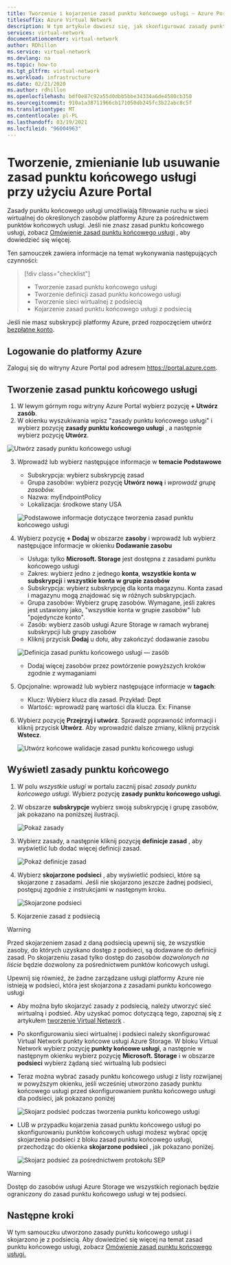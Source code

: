 ```yaml
---
title: Tworzenie i kojarzenie zasad punktu końcowego usługi — Azure Portal
titlesuffix: Azure Virtual Network
description: W tym artykule dowiesz się, jak skonfigurować zasady punktu końcowego usługi i skojarzone z nią przy użyciu Azure Portal.
services: virtual-network
documentationcenter: virtual-network
author: RDhillon
ms.service: virtual-network
ms.devlang: na
ms.topic: how-to
ms.tgt_pltfrm: virtual-network
ms.workload: infrastructure
ms.date: 02/21/2020
ms.author: rdhillon
ms.openlocfilehash: bdf0e87c92a55d0dbb5bbe34334a6de4580cb350
ms.sourcegitcommit: 910a1a38711966cb171050db245fc3b22abc8c5f
ms.translationtype: MT
ms.contentlocale: pl-PL
ms.lasthandoff: 03/19/2021
ms.locfileid: "96004963"
---
```

# <a name="create-change-or-delete-service-endpoint-policy-using-the-azure-portal"></a>Tworzenie, zmienianie lub usuwanie zasad punktu końcowego usługi przy użyciu Azure Portal

Zasady punktu końcowego usługi umożliwiają filtrowanie ruchu w sieci wirtualnej do określonych zasobów platformy Azure za pośrednictwem punktów końcowych usługi. Jeśli nie znasz zasad punktu końcowego usługi, zobacz [Omówienie zasad punktu końcowego usługi](virtual-network-service-endpoint-policies-overview.md) , aby dowiedzieć się więcej.

 Ten samouczek zawiera informacje na temat wykonywania następujących czynności:

> [!div class="checklist"]
> * Tworzenie zasad punktu końcowego usługi
> * Tworzenie definicji zasad punktu końcowego usługi
> * Tworzenie sieci wirtualnej z podsiecią
> * Kojarzenie zasad punktu końcowego usługi z podsiecią

Jeśli nie masz subskrypcji platformy Azure, przed rozpoczęciem utwórz [bezpłatne konto](https://azure.microsoft.com/free/?WT.mc_id=A261C142F).

## <a name="sign-in-to-azure"></a>Logowanie do platformy Azure 

Zaloguj się do witryny Azure Portal pod adresem https://portal.azure.com.

## <a name="create-a-service-endpoint-policy"></a>Tworzenie zasad punktu końcowego usługi

1. W lewym górnym rogu witryny Azure Portal wybierz pozycję **+ Utwórz zasób**.
2. W okienku wyszukiwania wpisz "zasady punktu końcowego usługi" i wybierz pozycję **zasady punktu końcowego usługi** , a następnie wybierz pozycję **Utwórz**.

![Utwórz zasady punktu końcowego usługi](./media/virtual-network-service-endpoint-policies-portal/create-sep-resource.png)

3. Wprowadź lub wybierz następujące informacje w **temacie Podstawowe** 

   - Subskrypcja: wybierz subskrypcję zasad
   - Grupa zasobów: wybierz pozycję **Utwórz nową** i *wprowadź grupę zasobów.*
   - Nazwa: myEndpointPolicy
   - Lokalizacja: środkowe stany USA
 
   ![Podstawowe informacje dotyczące tworzenia zasad punktu końcowego usługi](./media/virtual-network-service-endpoint-policies-portal/create-sep-basics.png)

4. Wybierz pozycję **+ Dodaj** w obszarze **zasoby** i wprowadź lub wybierz następujące informacje w okienku **Dodawanie zasobu**

   - Usługa: tylko **Microsoft. Storage** jest dostępna z zasadami punktu końcowego usługi
   - Zakres: wybierz jedno z jednego **konta**, **wszystkie konta w subskrypcji** i **wszystkie konta w grupie zasobów**
   - Subskrypcja: wybierz subskrypcję dla konta magazynu. Konta zasad i magazynu mogą znajdować się w różnych subskrypcjach.
   - Grupa zasobów: Wybierz grupę zasobów. Wymagane, jeśli zakres jest ustawiony jako, "wszystkie konta w grupie zasobów" lub "pojedyncze konto".  
   - Zasób: wybierz zasób usługi Azure Storage w ramach wybranej subskrypcji lub grupy zasobów
   - Kliknij przycisk **Dodaj** u dołu, aby zakończyć dodawanie zasobu

   ![Definicja zasad punktu końcowego usługi — zasób](./media/virtual-network-service-endpoint-policies-portal/create-sep-add-resource.png)

   - Dodaj więcej zasobów przez powtórzenie powyższych kroków zgodnie z wymaganiami

5. Opcjonalne: wprowadź lub wybierz następujące informacje w **tagach**:
   
   - Klucz: Wybierz klucz dla zasad. Przykład: Dept     
   - Wartość: wprowadź parę wartości dla klucza. Ex: Finanse

6. Wybierz pozycję **Przejrzyj i utwórz**. Sprawdź poprawność informacji i kliknij przycisk **Utwórz**. Aby wprowadzić dalsze zmiany, kliknij przycisk **Wstecz**. 

   ![Utwórz końcowe walidacje zasad punktu końcowego usługi](./media/virtual-network-service-endpoint-policies-portal/create-sep-review-create.png)
  
## <a name="view-endpoint-policies"></a>Wyświetl zasady punktu końcowego 

1. W polu *wszystkie usługi* w portalu zacznij pisać *zasady punktu końcowego usługi*. Wybierz pozycję **zasady punktu końcowego usługi**.
2. W obszarze **subskrypcje** wybierz swoją subskrypcję i grupę zasobów, jak pokazano na poniższej ilustracji.

   ![Pokaż zasady](./media/virtual-network-service-endpoint-policies-portal/sep-view.png)
       
3. Wybierz zasady, a następnie kliknij pozycję **definicje zasad** , aby wyświetlić lub dodać więcej definicji zasad.

   ![Pokaż definicje zasad](./media/virtual-network-service-endpoint-policies-portal/sep-policy-definition.png)

4. Wybierz **skojarzone podsieci** , aby wyświetlić podsieci, które są skojarzone z zasadami. Jeśli nie skojarzono jeszcze żadnej podsieci, postępuj zgodnie z instrukcjami w następnym kroku.

   ![Skojarzone podsieci](./media/virtual-network-service-endpoint-policies-portal/sep-associated-subnets.png)
 
5. Kojarzenie zasad z podsiecią

>[!WARNING] 
> Przed skojarzeniem zasad z daną podsiecią upewnij się, że wszystkie zasoby, do których uzyskano dostęp z podsieci, są dodawane do definicji zasad. Po skojarzeniu zasad tylko dostęp do zasobów *dozwolonych na liście* będzie dozwolony za pośrednictwem punktów końcowych usługi. 
>
> Upewnij się również, że żadne zarządzane usługi platformy Azure nie istnieją w podsieci, która jest skojarzona z zasadami punktu końcowego usługi

- Aby można było skojarzyć zasady z podsiecią, należy utworzyć sieć wirtualną i podsieć. Aby uzyskać pomoc dotyczącą tego, zapoznaj się z artykułem [tworzenie Virtual Network](./quick-create-portal.md) .

- Po skonfigurowaniu sieci wirtualnej i podsieci należy skonfigurować Virtual Network punkty końcowe usługi Azure Storage. W bloku Virtual Network wybierz pozycję **punkty końcowe usługi**, a następnie w następnym okienku wybierz pozycję **Microsoft. Storage** i w obszarze **podsieci** wybierz żądaną sieć wirtualną lub podsieci

- Teraz można wybrać zasady punktu końcowego usługi z listy rozwijanej w powyższym okienku, jeśli wcześniej utworzono zasady punktu końcowego usługi przed skonfigurowaniem punktu końcowego usługi dla podsieci, jak pokazano poniżej

    ![Skojarz podsieć podczas tworzenia punktu końcowego usługi](./media/virtual-network-service-endpoint-policies-portal/vnet-config-service-endpoint-add-sep.png)

- LUB w przypadku kojarzenia zasad punktu końcowego usługi po skonfigurowaniu punktów końcowych usługi możesz wybrać opcję skojarzenia podsieci z bloku zasad punktu końcowego usługi, przechodząc do okienka **skojarzone podsieci** , jak pokazano poniżej.

    ![Skojarz podsieć za pośrednictwem protokołu SEP](./media/virtual-network-service-endpoint-policies-portal/sep-edit-subnet-association.png)

>[!WARNING] 
>Dostęp do zasobów usługi Azure Storage we wszystkich regionach będzie ograniczony do zasad punktu końcowego usługi w tej podsieci.

## <a name="next-steps"></a>Następne kroki
W tym samouczku utworzono zasady punktu końcowego usługi i skojarzono je z podsiecią. Aby dowiedzieć się więcej na temat zasad punktu końcowego usługi, zobacz [Omówienie zasad punktu końcowego usługi.](virtual-network-service-endpoint-policies-overview.md)
